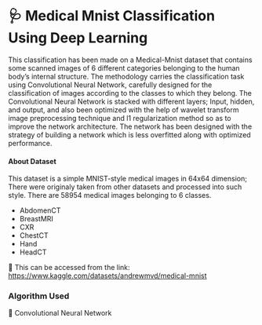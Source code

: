 
# 🩺 Medical Mnist Classification Using Deep Learning

This classification has been made on a Medical-Mnist dataset that contains some scanned images of 6 different categories belonging to the human body’s internal structure. The methodology carries the classification task using Convolutional Neural Network, carefully designed for the classification of images according to the classes to which they belong. The Convolutional Neural Network is stacked with different layers; Input, hidden, and output, and also been optimized with the help of wavelet transform image preprocessing technique and l1 regularization method so as to improve the network architecture. The network has been designed with the strategy of building a network which is less overfitted along with optimized performance.
#### About Dataset
This dataset is a simple MNIST-style medical images in 64x64 dimension;
There were originaly taken from other datasets and processed into such style. There are 58954 medical images belonging to 6 classes.
- AbdomenCT
- BreastMRI
- CXR
- ChestCT
- Hand
- HeadCT


🎯 This can be accessed from the link: 
https://www.kaggle.com/datasets/andrewmvd/medical-mnist

### Algorithm Used

🎯 Convolutional Neural Network
